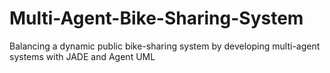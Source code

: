 # Multi-Agent-Bike-Sharing-System
Balancing a dynamic public bike-sharing system by developing multi-agent systems with JADE and Agent UML
